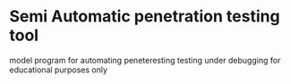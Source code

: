# Semi Automatic penetration testing tool 

model program for automating peneteresting testing
under debugging
for educational purposes only
